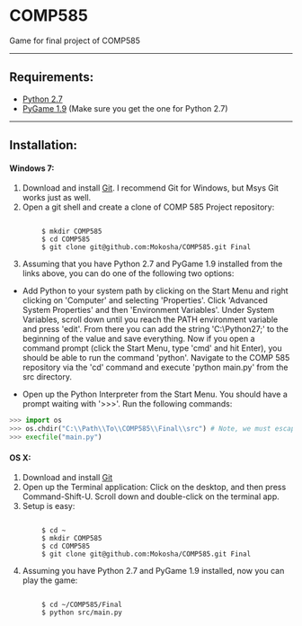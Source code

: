 COMP585
=======

Game for final project of COMP585

---

Requirements:
-------------
* [Python 2.7](http://www.python.org/download/releases/2.7/)
* [PyGame 1.9](http://pygame.org/download.shtml) (Make sure you get the one for Python 2.7)

---

Installation:
-------------

#### Windows 7: ####
1. Download and install [Git](http://msysgit.github.com/). I recommend Git for Windows, but Msys Git works just as well.
2. Open a git shell and create a clone of COMP 585 Project repository: 
```

        $ mkdir COMP585
        $ cd COMP585
        $ git clone git@github.com:Mokosha/COMP585.git Final
````
3. Assuming that you have Python 2.7 and PyGame 1.9 installed from the links above, you can do one of the following two options:

* Add Python to your system path by clicking on the Start Menu and right clicking on 'Computer' and selecting 'Properties'.
Click 'Advanced System Properties' and then 'Environment Variables'. Under System Variables, scroll down until you reach the
PATH environment variable and press 'edit'. From there you can add the string 'C:\Python27\;' to the beginning of the value
and save everything. Now if you open a command prompt (click the Start Menu, type 'cmd' and hit Enter), you should be able to
run the command 'python'. Navigate to the COMP 585 repository via the 'cd' command and execute 'python main.py' from the src directory.

* Open up the Python Interpreter from the Start Menu. You should have a prompt waiting with '>>>'. Run the following commands:
```python
>>> import os
>>> os.chdir("C:\\Path\\To\\COMP585\\Final\\src") # Note, we must escape the front slashes because they are special characters.
>>> execfile("main.py")
````

#### OS X: ####
1. Download and install [Git](http://code.google.com/p/git-osx-installer/)
2. Open up the Terminal application: Click on the desktop, and then press Command-Shift-U. Scroll down and double-click on the terminal app.
3. Setup is easy:
```

        $ cd ~
        $ mkdir COMP585
        $ cd COMP585
        $ git clone git@github.com:Mokosha/COMP585.git Final
````
4. Assuming you have Python 2.7 and PyGame 1.9 installed, now you can play the game:
```

        $ cd ~/COMP585/Final
        $ python src/main.py
````
